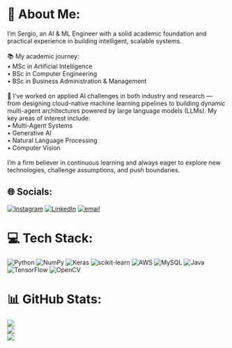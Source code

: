 # 💫 About Me:
I’m Sergio, an AI & ML Engineer with a solid academic foundation and practical experience in building intelligent, scalable systems.<br><br>📚 My academic journey:<br>	•	MSc in Artificial Intelligence<br>	•	BSc in Computer Engineering<br>	•	BSc in Business Administration & Management<br><br>📂 I’ve worked on applied AI challenges in both industry and research — from designing cloud-native machine learning pipelines to building dynamic multi-agent architectures powered by large language models (LLMs). My key areas of interest include:<br>	•	Multi-Agent Systems<br>	•	Generative AI<br>	•	Natural Language Processing<br>	•	Computer Vision<br><br>I’m a firm believer in continuous learning and always eager to explore new technologies, challenge assumptions, and push boundaries.


## 🌐 Socials:
[![Instagram](https://img.shields.io/badge/Instagram-%23E4405F.svg?logo=Instagram&logoColor=white)](https://instagram.com/sergiogomzz) [![LinkedIn](https://img.shields.io/badge/LinkedIn-%230077B5.svg?logo=linkedin&logoColor=white)](https://linkedin.com/in/sergio-gomez10) [![email](https://img.shields.io/badge/Email-D14836?logo=gmail&logoColor=white)](mailto:sergio.gomez.martin10@gmail.com) 

# 💻 Tech Stack:
![Python](https://img.shields.io/badge/python-3670A0?style=for-the-badge&logo=python&logoColor=ffdd54) ![NumPy](https://img.shields.io/badge/numpy-%23013243.svg?style=for-the-badge&logo=numpy&logoColor=white) ![Keras](https://img.shields.io/badge/Keras-%23D00000.svg?style=for-the-badge&logo=Keras&logoColor=white) ![scikit-learn](https://img.shields.io/badge/scikit--learn-%23F7931E.svg?style=for-the-badge&logo=scikit-learn&logoColor=white) ![AWS](https://img.shields.io/badge/AWS-%23FF9900.svg?style=for-the-badge&logo=amazon-aws&logoColor=white) ![MySQL](https://img.shields.io/badge/mysql-4479A1.svg?style=for-the-badge&logo=mysql&logoColor=white) ![Java](https://img.shields.io/badge/java-%23ED8B00.svg?style=for-the-badge&logo=openjdk&logoColor=white) ![TensorFlow](https://img.shields.io/badge/TensorFlow-%23FF6F00.svg?style=for-the-badge&logo=TensorFlow&logoColor=white) ![OpenCV](https://img.shields.io/badge/opencv-%23white.svg?style=for-the-badge&logo=opencv&logoColor=white)
# 📊 GitHub Stats:
![](https://github-readme-stats.vercel.app/api?username=sergiogomezz&theme=dark&hide_border=true&include_all_commits=false&count_private=true)<br/>
![](https://nirzak-streak-stats.vercel.app/?user=sergiogomezz&theme=dark&hide_border=true)<br/>
![](https://github-readme-stats.vercel.app/api/top-langs/?username=sergiogomezz&theme=dark&hide_border=true&include_all_commits=false&count_private=true&layout=compact)

<!-- Proudly created with GPRM ( https://gprm.itsvg.in ) -->
